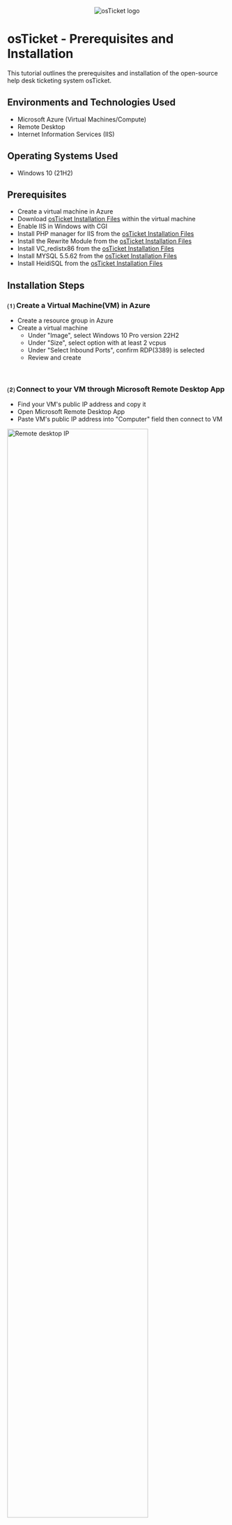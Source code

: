 <p align="center">
<img src="https://i.imgur.com/Clzj7Xs.png" alt="osTicket logo"/>
</p>

<h1>osTicket - Prerequisites and Installation</h1>
This tutorial outlines the prerequisites and installation of the open-source help desk ticketing system osTicket.<br />

<h2>Environments and Technologies Used</h2>

- Microsoft Azure (Virtual Machines/Compute)
- Remote Desktop
- Internet Information Services (IIS)

<h2>Operating Systems Used </h2>

- Windows 10</b> (21H2)

<h2>Prerequisites</h2>

- Create a virtual machine in Azure
- Download <a href="https://drive.google.com/uc?export=download&id=1b3RBkXTLNGXbibeMuAynkfzdBC1NnqaD">osTicket Installation Files</a> within the virtual machine
- Enable IIS in Windows with CGI
- Install PHP manager for IIS from the <a href="https://drive.google.com/uc?export=download&id=1b3RBkXTLNGXbibeMuAynkfzdBC1NnqaD">osTicket Installation Files</a>
- Install the Rewrite Module from the <a href="https://drive.google.com/uc?export=download&id=1b3RBkXTLNGXbibeMuAynkfzdBC1NnqaD">osTicket Installation Files</a>
- Install VC_redistx86 from the <a href="https://drive.google.com/uc?export=download&id=1b3RBkXTLNGXbibeMuAynkfzdBC1NnqaD">osTicket Installation Files</a>
- Install MYSQL 5.5.62 from the <a href="https://drive.google.com/uc?export=download&id=1b3RBkXTLNGXbibeMuAynkfzdBC1NnqaD">osTicket Installation Files</a>
- Install HeidiSQL from the <a href="https://drive.google.com/uc?export=download&id=1b3RBkXTLNGXbibeMuAynkfzdBC1NnqaD">osTicket Installation Files</a>

<h2>Installation Steps</h2>
<h3>&#9332; Create a Virtual Machine(VM) in Azure</h3>

<p>

- Create a resource group in Azure
- Create a virtual machine
    - Under "Image", select Windows 10 Pro version 22H2
    - Under "Size", select option with at least 2 vcpus
    - Under "Select Inbound Ports", confirm RDP(3389) is selected
    - Review and create
</p>
<br />

<h3>&#9333; Connect to your VM through Microsoft Remote Desktop App</h3>

<p>

- Find your VM's public IP address and copy it
- Open Microsoft Remote Desktop App
- Paste VM's public IP address into "Computer" field then connect to VM
<img src="https://i.imgur.com/Z2iVbds.png" height="80%" width="80%" alt="Remote desktop IP"/>
  
</p>
<br />

<h3>&#9334; Download <a href="https://drive.google.com/uc?export=download&id=1b3RBkXTLNGXbibeMuAynkfzdBC1NnqaD">osTicket Installation Files</a> within the virtual machine </h3>

<p>

- Copy <a href="https://drive.google.com/uc?export=download&id=1b3RBkXTLNGXbibeMuAynkfzdBC1NnqaD">osTicket Installation Files</a> link
- Within the VM, open a browser, paste link into search bar, then download the files
  
</p>
<br />

<h3>&#9335; Enable IIS</h3>

<p>

- Open the control panel and select "Programs"
- Click on "Turn Windows features on or off"
- Scroll down to and expand "Internet Information Services(IIS)"
- Expand "World Wide Web Services"
- Expand "Application Development Features"
- Enable CGI then hit "Ok"
  
</p>
<br />

<h3>&#9336; Install PHP Manager</h3>

<p>

- Install "PHPManagerForIIS_V1.5.0.msi" from <a href="https://drive.google.com/uc?export=download&id=1b3RBkXTLNGXbibeMuAynkfzdBC1NnqaD">osTicket Installation Files</a>
  
</p>
<br />

<h3>&#9337; Install Rewrite Module</h3>

<p>

- Install "rewrite_amd64_en-US.msi" from <a href="https://drive.google.com/uc?export=download&id=1b3RBkXTLNGXbibeMuAynkfzdBC1NnqaD">osTicket Installation Files</a>
  
</p>
<br />

<h3>&#9338; Create a New Directory</h3>

<p>

- Open File Explorer
- Navigate to Windows (C:) Drive
- In the Windows (C:) Drive, create a new folder titled "PHP"
  
</p>
<br />

<h3>&#9339; Extract "php-7.3.8-nts-Win32-VC15-x86.zip" </h3>

<p>

- Extract "php-7.3.8-nts-Win32-VC15-x86.zip" files into newly created "PHP" folder in Windows (C:) Drive
  
</p>
<br />

<h3>&#9340; Install "VC_redist.x86.exe"</h3>

<p>

- Install "VC_redist.x86.exe" from <a href="https://drive.google.com/uc?export=download&id=1b3RBkXTLNGXbibeMuAynkfzdBC1NnqaD">osTicket Installation Files</a>
  
</p>

